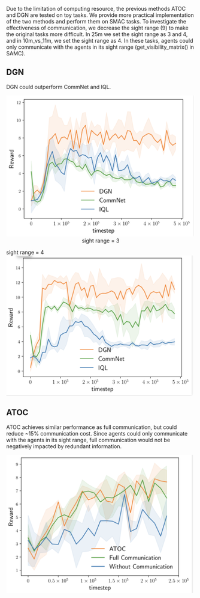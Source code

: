 Due to the limitation of computing resource, the previous methods ATOC and DGN are tested on toy tasks. We provide more practical implementation of the two methods and perform them on SMAC tasks. To investigate the effectiveness of communication, we decrease the sight range (9) to make the original tasks more difficult. In 25m we set the sight range as 3 and 4, and in 10m_vs_11m, we set the  sight range as 4. In these tasks, agents could only communicate with the agents in its sight range (get_visibility_matrix() in SAMC).

## DGN

DGN could outperform CommNet and IQL.


<img src="./fig/DGN-3.png" alt="sight range = 3" width="500">
<center> sight range = 3 </center>


sight range = 4
<img src="./fig/DGN-4.png" alt="sight range = 4" width="500">

## ATOC

ATOC achieves similar performance as full communication, but could reduce ~15% communication cost. Since agents could only communicate with the agents in its sight range, full communication would not be negatively impacted by redundant information.

<img src="./fig/ATOC-4.png" alt="sight range = 4" width="500">
